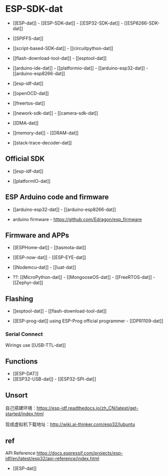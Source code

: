 



# ESP-SDK-dat

- [[ESP-dat]] - [[ESP-SDK-dat]] - [[ESP32-SDK-dat]] - [[ESP8266-SDK-dat]]

- [[SPIFFS-dat]]

- [[script-based-SDK-dat]] - [[circuitpython-dat]]

- [[flash-download-tool-dat]] - [[esptool-dat]]

- [[arduino-ide-dat]] - [[platformio-dat]] - [[arduino-esp32-dat]] - [[arduino-esp8266-dat]]

- [[esp-idf-dat]] 

- [[openOCD-dat]] 

- [[freertos-dat]]

- [[nework-sdk-dat]] - [[camera-sdk-dat]]

- [[DMA-dat]]

- [[memory-dat]] - [[DRAM-dat]]

- [[stack-trace-decoder-dat]]

## Official SDK 

- [[esp-idf-dat]] 

- [[platformIO-dat]]


## ESP Arduino code and firmware 


- [[arduino-esp32-dat]] - [[arduino-esp8266-dat]]

- arduino firmware - https://github.com/Edragon/esp_firmware

## Firmware and APPs 

- [[ESPHome-dat]] - [[tasmota-dat]]

- [[ESP-now-dat]] - [[ESP-EYE-dat]]

- [[Nodemcu-dat]] - [[luat-dat]]

- ??: [[MicroPython-dat]] - [[MongooseOS-dat]] - [[FreeRTOS-dat]] - [[Zephyr-dat]]


## Flashing 

- [[esptool-dat]] - [[flash-download-tool-dat]]

- [[ESP-prog-dat]] using ESP-Prog official programmer - [[DPR1109-dat]]

### Serial Connect 
Wirings use [[USB-TTL-dat]]


## Functions 

- [[ESP-DAT]]
- [[ESP32-USB-dat]] - [[ESP32-SPI-dat]] 


## Unsort 

自己搭建环境：https://esp-idf.readthedocs.io/zh_CN/latest/get-started/index.html

现成虚拟机下载地址：http://wiki.ai-thinker.com/esp32/lubuntu



## ref 

API Reference
https://docs.espressif.com/projects/esp-idf/en/latest/esp32/api-reference/index.html

- [[ESP-dat]]

